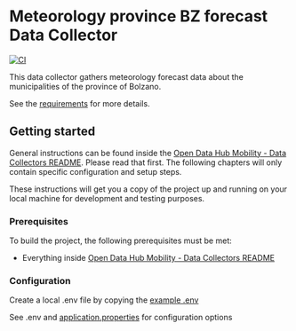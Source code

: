 <!--
SPDX-FileCopyrightText: NOI Techpark <digital@noi.bz.it>

SPDX-License-Identifier: CC0-1.0
-->

# Meteorology province BZ forecast Data Collector

[![CI](https://github.com/noi-techpark/bdp-commons/actions/workflows/ci-meteorology-bz-forecast.yml/badge.svg)](https://github.com/noi-techpark/bdp-commons/actions/workflows/ci-meteorology-bz-forecast.yml)

This data collector gathers meteorology forecast data about the municipalities of the province of Bolzano.

See the [requirements](./documentation/231019_SpecificheIntegrazione_NOI_v1.1.pdf) for more details.

## Getting started

General instructions can be found inside the [Open Data Hub Mobility - Data
Collectors README](../../README.md). Please read that first. The following
chapters will only contain specific configuration and setup steps.

These instructions will get you a copy of the project up and running on your
local machine for development and testing purposes.

### Prerequisites

To build the project, the following prerequisites must be met:
- Everything inside [Open Data Hub Mobility - Data Collectors README](../../README.md#prerequisites)

### Configuration

Create a local .env file by copying the [example .env](.env.example)

See .env and [application.properties](./src/main/resources/application.properties) for configuration options
